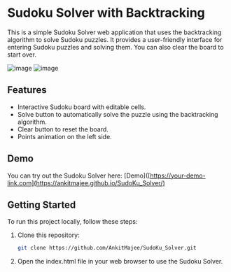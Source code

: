 # Sudoku Solver with Backtracking

This is a simple Sudoku Solver web application that uses the backtracking algorithm to solve Sudoku puzzles. It provides a user-friendly interface for entering Sudoku puzzles and solving them. You can also clear the board to start over.

![image](https://github.com/AnkitMajee/SudoKu_Solver/assets/76817118/2013710b-b2c3-4f07-ad9a-776c2115b643)
![image](https://github.com/AnkitMajee/SudoKu_Solver/assets/76817118/ea1546b4-0e53-441b-88aa-28682e1b2694)


## Features

- Interactive Sudoku board with editable cells.
- Solve button to automatically solve the puzzle using the backtracking algorithm.
- Clear button to reset the board.
- Points animation on the left side.

## Demo

You can try out the Sudoku Solver here: [Demo]([https://your-demo-link.com](https://ankitmajee.github.io/SudoKu_Solver/)

## Getting Started

To run this project locally, follow these steps:

1. Clone this repository:
    ```bash
   git clone https://github.com/AnkitMajee/SudoKu_Solver.git

2. Open the index.html file in your web browser to use the Sudoku Solver.

  

